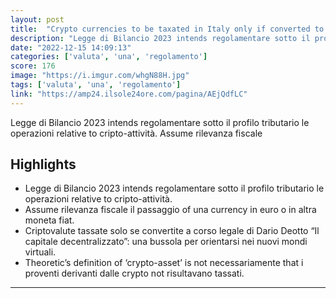 ```yaml
---
layout: post
title:  "Crypto currencies to be taxated in Italy only if converted to fiat"
description: "Legge di Bilancio 2023 intends regolamentare sotto il profilo tributario le operazioni relative to cripto-attività. Assume rilevanza fiscale"
date: "2022-12-15 14:09:13"
categories: ['valuta', 'una', 'regolamento']
score: 176
image: "https://i.imgur.com/whgN88H.jpg"
tags: ['valuta', 'una', 'regolamento']
link: "https://amp24.ilsole24ore.com/pagina/AEjQdfLC"
---
```


Legge di Bilancio 2023 intends regolamentare sotto il profilo tributario le operazioni relative to cripto-attività. Assume rilevanza fiscale

## Highlights

- Legge di Bilancio 2023 intends regolamentare sotto il profilo tributario le operazioni relative to cripto-attività.
- Assume rilevanza fiscale il passaggio of una currency in euro o in altra moneta fiat.
- Criptovalute tassate solo se convertite a corso legale di Dario Deotto “Il capitale decentralizzato”: una bussola per orientarsi nei nuovi mondi virtuali.
- Theoretic’s definition of ‘crypto-asset’ is not necessariamente that i proventi derivanti dalle crypto not risultavano tassati.

---
